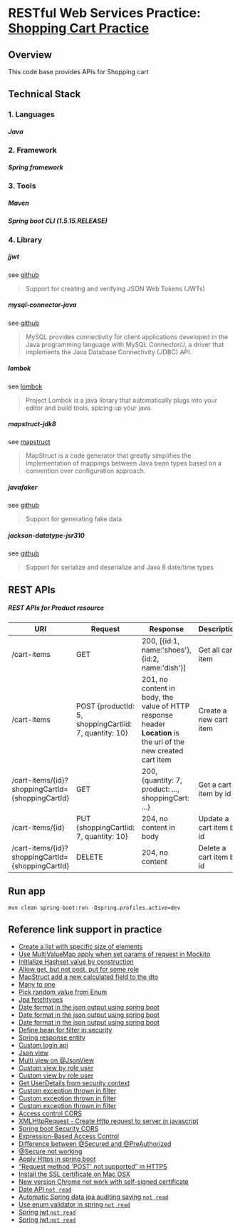 # RESTful Web Services Practice: [Shopping Cart Practice](https://docs.google.com/document/d/1S6CjwUC3Q7_RlmTVschJod-9VKfzcgHE9IyePgG1tYQ/edit?usp=sharing)

## Overview
This code base provides APIs for Shopping cart

## Technical Stack

### 1. Languages

##### Java

### 2. Framework

##### Spring framework

### 3. Tools

##### Maven

##### Spring boot CLI (1.5.15.RELEASE)

### 4. Library

##### jjwt
see [github](https://github.com/jwtk/jjwt) 
> Support for creating and verifying JSON Web Tokens (JWTs)

##### mysql-connector-java
see [github](https://github.com/mysql/mysql-connector-j)
> MySQL provides connectivity for client applications developed in the Java programming language with MySQL Connector/J,
 a driver that implements the Java Database Connectivity (JDBC) API. 

##### lombok
see [lombok](https://projectlombok.org/)
> Project Lombok is a java library that automatically plugs into your editor and build tools, spicing up your java.

##### mapstruct-jdk8
see [mapstruct](http://mapstruct.org/)
> MapStruct is a code generator that greatly simplifies the implementation of mappings between Java bean types based on
 a convention over configuration approach.

##### javafaker
see [github](https://github.com/DiUS/java-faker)
> Support for generating fake data

##### jackson-datatype-jsr310
see [github](https://github.com/FasterXML/jackson-datatype-jsr310)
> Support for serialize and deserialize and Java 8 date/time types

## REST APIs

##### REST APIs for Product resource

URI|Request|Response|Description
---|---|---|---
/cart-items|GET|200, [{id:1, name:'shoes'},{id:2, name:'dish'}]|Get all cart item
/cart-items|POST {productId: 5, shoppingCartIid: 7, quantity: 10}|201, no content in body, the value of HTTP response header **Location** is the uri of the new created cart item|Create a new cart item
/cart-items/{id}?shoppingCartId={shoppingCartId}|GET|200, {quantity: 7, product: ..., shoppingCart: ...}|Get a cart item by id 
/cart-items/{id}|PUT {shoppingCartIid: 7, quantity: 10}|204, no content in body|Update a cart item by id
/cart-items/{id}?shoppingCartId={shoppingCartId}|DELETE|204, no content|Delete a cart item by id

## Run app
`mvn clean spring-boot:run -Dspring.profiles.active=dev`

## Reference link support in practice
- [Create a list with specific size of elements](https://stackoverflow.com/questions/8267348/how-to-create-a-list-with-specific-size-of-elements)
- [Use MultiValueMap apply when set params of request in Mockito](https://www.programcreek.com/java-api-examples/index.php?api=org.springframework.util.MultiValueMap)
- [Initialize Hashset value by construction](https://stackoverflow.com/questions/2041778/how-to-initialize-hashset-values-by-construction)
- [Allow get, but not post, put for some role](https://stackoverflow.com/questions/37883822/allow-get-but-not-post-put-for-some-role)
- [MapStruct add a new calculated field to the dto](https://stackoverflow.com/questions/45500779/mapstruct-add-a-new-calculated-field-to-the-dto?rq=1)
- [Many to one](https://stackoverflow.com/questions/7197181/jpa-unidirectional-many-to-one-and-cascading-delete/38495206)
- [Pick random value from Enum](https://stackoverflow.com/questions/1972392/pick-a-random-value-from-an-enum)
- [Jpa fetchtypes](https://www.thoughts-on-java.org/entity-mappings-introduction-jpa-fetchtypes/)
- [Date format in the json output using spring boot](https://stackoverflow.com/questions/29027475/date-format-in-the-json-output-using-spring-boot)
- [Date format in the json output using spring boot](http://lewandowski.io/2016/02/formatting-java-time-with-spring-boot-using-json/)
- [Date format in the json output using spring boot](https://stackoverflow.com/questions/45662820/how-to-set-format-of-string-for-java-time-instant-using-objectmapper)
- [Define bean for filter in security](https://stackoverflow.com/questions/34233856/spring-security-authenticationmanager-must-be-specified-for-custom-filter)
- [Spring response entity](https://www.baeldung.com/spring-response-entity)
- [Custom login api](https://github.com/hantsy/springboot-jwt-sample)
- [Json view](https://www.baeldung.com/jackson-json-view-annotation)
- [Multi view on @JsonView](https://stackoverflow.com/questions/34535599/spring-and-jsonview-with-multiple-identifiers)
- [Custom view by role user](https://stackoverflow.com/questions/23665107/select-jsonview-in-the-spring-mvc-controller)
- [Custom view by role user](https://stackoverflow.com/questions/28878488/dynamic-selection-of-jsonview-in-spring-mvc-controller/29103449#29103449)
- [Get UserDetails from security context](https://stackoverflow.com/questions/6161985/get-userdetails-object-from-security-context-in-spring-mvc-controller)
- [Custom exception thrown in filter](https://stackoverflow.com/questions/34595605/how-to-manage-exceptions-thrown-in-filters-in-spring)
- [Custom exception thrown in filter](http://tutorials.jenkov.com/java-servlets/servlet-filters.html)
- [Custom exception thrown in filter](https://stackoverflow.com/questions/17715921/exception-handling-for-filter-in-spring/46332119#46332119)
- [Access control CORS](https://developer.mozilla.org/vi/docs/Web/HTTP/Access_control_CORS)
- [XMLHttpRequest - Create Http request to server in javascript](https://completejavascript.com/xmlhttprequest-tao-http-request-den-server-trong-javascript/)
- [Spring boot Security CORS](https://stackoverflow.com/questions/40286549/spring-boot-security-cors)
- [Expression-Based Access Control](https://docs.spring.io/spring-security/site/docs/3.1.x/reference/el-access.html)
- [Difference between @Secured and @PreAuthorized](https://stackoverflow.com/questions/3785706/whats-the-difference-between-secured-and-preauthorize-in-spring-security-3)
- [@Secure not working](https://stackoverflow.com/questions/31186826/spring-security-method-security-annotation-secured-is-not-working-java-con)
- [Apply Https in spring boot](https://www.thomasvitale.com/https-spring-boot-ssl-certificate/)
- [“Request method 'POST' not supported” in HTTPS](https://stackoverflow.com/questions/39528694/spring-boot-request-method-get-not-supported-while-redirecting-post-request)
- [Install the SSL certificate on Mac OSX](https://support.securly.com/hc/en-us/articles/206058318-How-to-install-the-Securly-SSL-certificate-on-Mac-OSX-)
- [New version Chrome not work with self-signed certificate](https://stackoverflow.com/questions/7580508/getting-chrome-to-accept-self-signed-localhost-certificate)
- [Date API `not read`](https://docs.oracle.com/javase/7/docs/api/java/util/Date.html)
- [Automatic Spring data jpa auditing saving `not read`](https://programmingmitra.blogspot.com/2017/02/automatic-spring-data-jpa-auditing-saving-CreatedBy-createddate-lastmodifiedby-lastmodifieddate-automatically.html)
- [Use enum validator in spring `not read`](https://funofprograming.wordpress.com/2016/09/29/java-enum-validator/)
- [Spring jwt `not read`](https://www.linkedin.com/pulse/json-web-token-jwt-spring-security-real-world-example-boris-trivic)
- [Spring jwt `not read`](https://www.devglan.com/spring-security/spring-boot-jwt-auth)

